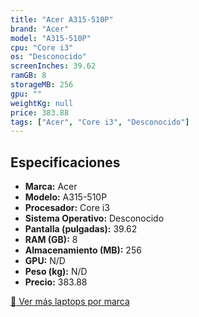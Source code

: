 ```yaml
---
title: "Acer A315-510P"
brand: "Acer"
model: "A315-510P"
cpu: "Core i3"
os: "Desconocido"
screenInches: 39.62
ramGB: 8
storageMB: 256
gpu: ""
weightKg: null
price: 383.88
tags: ["Acer", "Core i3", "Desconocido"]
---
```

## Especificaciones

- **Marca:** Acer
- **Modelo:** A315-510P
- **Procesador:** Core i3
- **Sistema Operativo:** Desconocido
- **Pantalla (pulgadas):** 39.62
- **RAM (GB):** 8
- **Almacenamiento (MB):** 256
- **GPU:** N/D
- **Peso (kg):** N/D
- **Precio:** 383.88

[:rocket: Ver más laptops por marca](/brand/acer)
